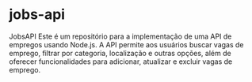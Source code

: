 # jobs-api
JobsAPI Este é um repositório para a implementação de uma API de empregos usando Node.js. A API permite aos usuários buscar vagas de emprego, filtrar por categoria, localização e outras opções, além de oferecer funcionalidades para adicionar, atualizar e excluir vagas de emprego.
